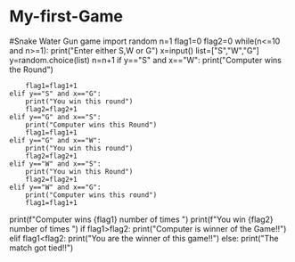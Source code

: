 # My-first-Game
#Snake Water Gun game
import random
n=1
flag1=0
flag2=0
while(n<=10 and n>=1):
    print("Enter either S,W or G")
    x=input()
    list=["S","W","G"]
    y=random.choice(list)
    n=n+1
    if y=="S" and x=="W":
        print("Computer wins the Round")

        flag1=flag1+1
    elif y=="S" and x=="G":
        print("You win this round")
        flag2=flag2+1
    elif y=="G" and x=="S":
        print("Computer wins this Round")
        flag1=flag1+1
    elif y=="G" and x=="W":
        print("You win this round")
        flag2=flag2+1
    elif y=="W" and x=="S":
        print("You win this Round")
        flag2=flag2+1
    elif y=="W" and x=="G":
        print("Computer wins this round")
        flag1=flag1+1
print(f"Computer wins {flag1} number of times ")
print(f"You win {flag2} number of times ")
if flag1>flag2:
    print("Computer is winner of the Game!!")
elif flag1<flag2:
    print("You are the winner of this game!!")
else:
    print("The match got tied!!")

